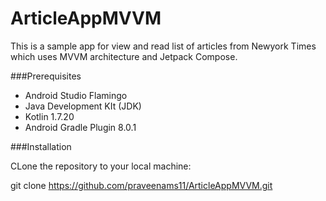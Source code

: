 # ArticleAppMVVM

This is a sample app for view and read list of articles from Newyork Times which uses MVVM architecture and Jetpack Compose.

###Prerequisites

- Android Studio Flamingo
- Java Development KIt (JDK)
- Kotlin 1.7.20
- Android Gradle Plugin 8.0.1

###Installation

CLone the repository to your local machine:

git clone https://github.com/praveenams11/ArticleAppMVVM.git
